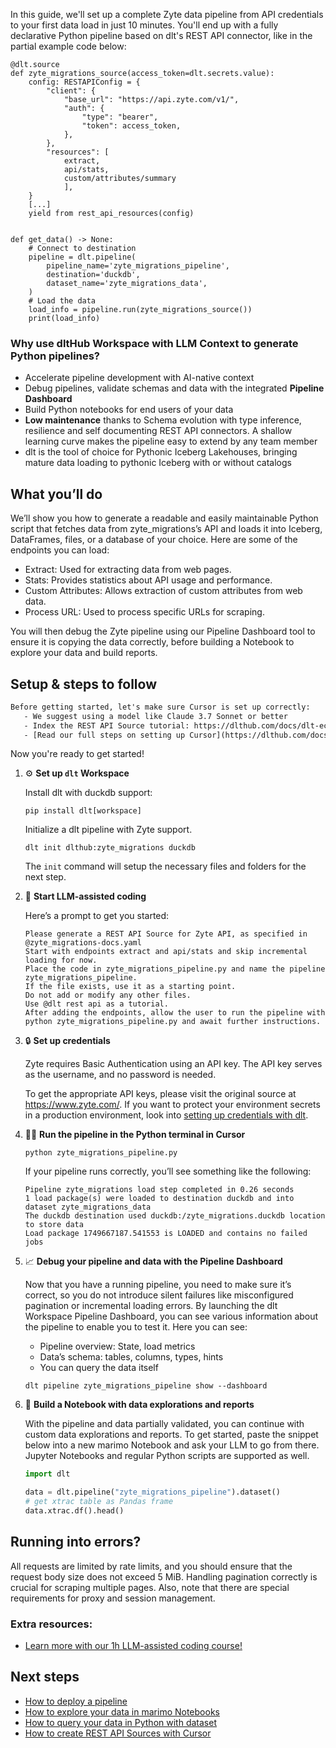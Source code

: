 In this guide, we'll set up a complete Zyte data pipeline from API credentials to your first data load in just 10 minutes. You'll end up with a fully declarative Python pipeline based on dlt's REST API connector, like in the partial example code below:

```python-outcome
@dlt.source
def zyte_migrations_source(access_token=dlt.secrets.value):
    config: RESTAPIConfig = {
        "client": {
            "base_url": "https://api.zyte.com/v1/",
            "auth": {
                "type": "bearer",
                "token": access_token,
            },
        },
        "resources": [
            extract,
            api/stats,
            custom/attributes/summary
            ],
    }
    [...]
    yield from rest_api_resources(config)


def get_data() -> None:
    # Connect to destination
    pipeline = dlt.pipeline(
        pipeline_name='zyte_migrations_pipeline',
        destination='duckdb',
        dataset_name='zyte_migrations_data', 
    )
    # Load the data
    load_info = pipeline.run(zyte_migrations_source())
    print(load_info) 
```

### Why use dltHub Workspace with LLM Context to generate Python pipelines?

- Accelerate pipeline development with AI-native context
- Debug pipelines, validate schemas and data with the integrated **Pipeline Dashboard**
- Build Python notebooks for end users of your data
- **Low maintenance** thanks to Schema evolution with type inference, resilience and self documenting REST API connectors. A shallow learning curve makes the pipeline easy to extend by any team member
- dlt is the tool of choice for Pythonic Iceberg Lakehouses, bringing mature data loading to pythonic Iceberg with or without catalogs

## What you’ll do

We’ll show you how to generate a readable and easily maintainable Python script that fetches data from zyte_migrations’s API and loads it into Iceberg, DataFrames, files, or a database of your choice. Here are some of the endpoints you can load:

- Extract: Used for extracting data from web pages.
- Stats: Provides statistics about API usage and performance.
- Custom Attributes: Allows extraction of custom attributes from web data.
- Process URL: Used to process specific URLs for scraping.

You will then debug the Zyte pipeline using our Pipeline Dashboard tool to ensure it is copying the data correctly, before building a Notebook to explore your data and build reports.

## Setup & steps to follow

```default
Before getting started, let's make sure Cursor is set up correctly:
   - We suggest using a model like Claude 3.7 Sonnet or better
   - Index the REST API Source tutorial: https://dlthub.com/docs/dlt-ecosystem/verified-sources/rest_api/ and add it to context as **@dlt rest api**
   - [Read our full steps on setting up Cursor](https://dlthub.com/docs/dlt-ecosystem/llm-tooling/cursor-restapi#23-configuring-cursor-with-documentation)
```

Now you're ready to get started!

1. ⚙️ **Set up `dlt` Workspace**
    
    Install dlt with duckdb support:
    ```shell
    pip install dlt[workspace]
    ```

    Initialize a dlt pipeline with Zyte support.
    ```shell
    dlt init dlthub:zyte_migrations duckdb
    ```

    The `init` command will setup the necessary files and folders for the next step.
    
2. 🤠 **Start LLM-assisted coding**
    
    Here’s a prompt to get you started:
    
    ```prompt
    Please generate a REST API Source for Zyte API, as specified in @zyte_migrations-docs.yaml 
    Start with endpoints extract and api/stats and skip incremental loading for now. 
    Place the code in zyte_migrations_pipeline.py and name the pipeline zyte_migrations_pipeline. 
    If the file exists, use it as a starting point. 
    Do not add or modify any other files. 
    Use @dlt rest api as a tutorial. 
    After adding the endpoints, allow the user to run the pipeline with python zyte_migrations_pipeline.py and await further instructions.
    ```

    
3. 🔒 **Set up credentials** 
    
    Zyte requires Basic Authentication using an API key. The API key serves as the username, and no password is needed.
    
    To get the appropriate API keys, please visit the original source at https://www.zyte.com/.
    If you want to protect your environment secrets in a production environment, look into [setting up credentials with dlt](https://dlthub.com/docs/walkthroughs/add_credentials).
    
4. 🏃‍♀️ **Run the pipeline in the Python terminal in Cursor**
    
    ```shell
    python zyte_migrations_pipeline.py
    ```
    
    If your pipeline runs correctly, you’ll see something like the following:
    
    ```shell
    Pipeline zyte_migrations load step completed in 0.26 seconds
    1 load package(s) were loaded to destination duckdb and into dataset zyte_migrations_data
    The duckdb destination used duckdb:/zyte_migrations.duckdb location to store data
    Load package 1749667187.541553 is LOADED and contains no failed jobs
    ```
    
5. 📈 **Debug your pipeline and data with the Pipeline Dashboard**

    Now that you have a running pipeline, you need to make sure it’s correct, so you do not introduce silent failures like misconfigured pagination or incremental loading errors. By launching the dlt Workspace Pipeline Dashboard, you can see various information about the pipeline to enable you to test it. Here you can see:
    - Pipeline overview: State, load metrics
    - Data’s schema: tables, columns, types, hints
    - You can query the data itself
    
    ```shell
    dlt pipeline zyte_migrations_pipeline show --dashboard
    ```
    
6. 🐍 **Build a Notebook with data explorations and reports**

    With the pipeline and data partially validated, you can continue with custom data explorations and reports. To get started, paste the snippet below into a new marimo Notebook and ask your LLM to go from there. Jupyter Notebooks and regular Python scripts are supported as well.

    
    ```python
    import dlt

   data = dlt.pipeline("zyte_migrations_pipeline").dataset()
   # get xtrac table as Pandas frame
   data.xtrac.df().head()
    ```

## Running into errors?

All requests are limited by rate limits, and you should ensure that the request body size does not exceed 5 MiB. Handling pagination correctly is crucial for scraping multiple pages. Also, note that there are special requirements for proxy and session management.

### Extra resources:

- [Learn more with our 1h LLM-assisted coding course!](https://www.youtube.com/watch?v=GGid70rnJuM)

## Next steps

- [How to deploy a pipeline](https://dlthub.com/docs/walkthroughs/deploy-a-pipeline)
- [How to explore your data in marimo Notebooks](https://dlthub.com/docs/general-usage/dataset-access/marimo)
- [How to query your data in Python with dataset](https://dlthub.com/docs/general-usage/dataset-access/dataset)
- [How to create REST API Sources with Cursor](https://dlthub.com/docs/dlt-ecosystem/llm-tooling/cursor-restapi)